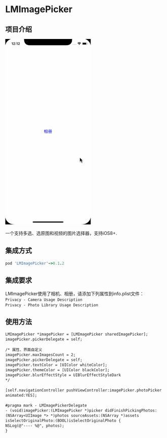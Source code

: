 # LMImagePicker

## 项目介绍
![image](https://github.com/limeng99/LMImagePicker/blob/master/Example/LMImagePicker.gif)

一个支持多选、选原图和视频的图片选择器，支持iOS8+.

## 集成方式

```ruby
pod 'LMImagePicker'~>0.1.2
```

## 集成要求
LMImagePicker使用了相机、相册，请添加下列属性到info.plist文件：        
`Privacy - Camera Usage Description`     
`Privacy - Photo Library Usage Description`

## 使用方法
```
LMImagePicker *imagePicker = [LMImagePicker sharedImagePicker];
imagePicker.pickerDelegate = self;

/* 属性、界面自定义
imagePicker.maxImagesCount = 2;
imagePicker.pickerDelegate = self;
imagePicker.textColor = [UIColor whiteColor];
imagePicker.themeColor = [UIColor blackColor];
imagePicker.blurEffectStyle = UIBlurEffectStyleDark
*/

[self.navigationController pushViewController:imagePicker.photoPicker animated:YES];

#pragma mark - LMImagePickerDelegate
- (void)imagePicker:(LMImagePicker *)picker didFinishPickingPhotos:(NSArray<UIImage *> *)photos sourceAssets:(NSArray *)assets isSelectOriginalPhoto:(BOOL)isSelectOriginalPhoto {
NSLog(@"---- %@", photos);
}
```
